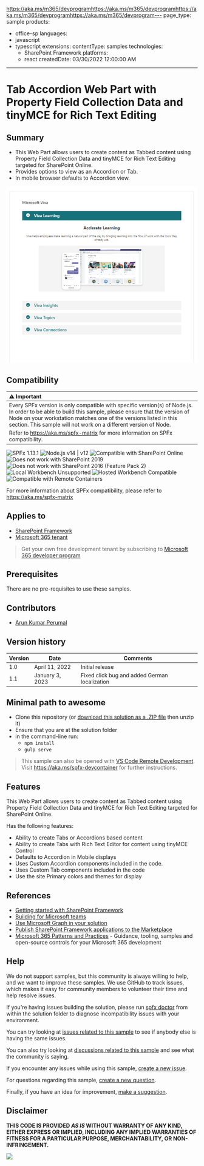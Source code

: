 https://aka.ms/m365/devprogramhttps://aka.ms/m365/devprogramhttps://aka.ms/m365/devprogramhttps://aka.ms/m365/devprogram---
page_type: sample
products:
- office-sp
languages:
- javascript
- typescript
extensions:
  contentType: samples
  technologies:
  - SharePoint Framework
  platforms:
  - react
  createdDate: 03/30/2022 12:00:00 AM
---
# Tab Accordion Web Part with Property Field Collection Data and tinyMCE for Rich Text Editing

## Summary

- This Web Part allows users to create content as Tabbed content using Property Field Collection Data and tinyMCE for Rich Text Editing targeted for SharePoint Online.
- Provides options to view as an Accordion or Tab.
- In mobile browser defaults to Accordion view.

![Web part preview](assets/TabAccordionWebpart.PNG)

## Compatibility

| :warning: Important          |
|:---------------------------|
| Every SPFx version is only compatible with specific version(s) of Node.js. In order to be able to build this sample, please ensure that the version of Node on your workstation matches one of the versions listed in this section. This sample will not work on a different version of Node.|
|Refer to <https://aka.ms/spfx-matrix> for more information on SPFx compatibility.   |

![SPFx 1.13.1](https://img.shields.io/badge/SPFx-1.13.1-green.svg)
![Node.js v14 | v12](https://img.shields.io/badge/Node.js-v14%20%7C%20v12-green.svg)
![Compatible with SharePoint Online](https://img.shields.io/badge/SharePoint%20Online-Compatible-green.svg)
![Does not work with SharePoint 2019](https://img.shields.io/badge/SharePoint%20Server%202019-Incompatible-red.svg "SharePoint Server 2019 requires SPFx 1.4.1 or lower")
![Does not work with SharePoint 2016 (Feature Pack 2)](https://img.shields.io/badge/SharePoint%20Server%202016%20(Feature%20Pack%202)-Incompatible-red.svg "SharePoint Server 2016 Feature Pack 2 requires SPFx 1.1")
![Local Workbench Unsupported](https://img.shields.io/badge/Local%20Workbench-Unsupported-red.svg "Local workbench is no longer available as of SPFx 1.13 and above")
![Hosted Workbench Compatible](https://img.shields.io/badge/Hosted%20Workbench-Compatible-green.svg)
![Compatible with Remote Containers](https://img.shields.io/badge/Remote%20Containers-Compatible-green.svg)

For more information about SPFx compatibility, please refer to <https://aka.ms/spfx-matrix>

## Applies to

- [SharePoint Framework](https://learn.microsoft.com/sharepoint/dev/spfx/sharepoint-framework-overview)
- [Microsoft 365 tenant](https://learn.microsoft.com/sharepoint/dev/spfx/set-up-your-development-environment)

> Get your own free development tenant by subscribing to [Microsoft 365 developer program](https://aka.ms/m365/devprogram)

## Prerequisites

There are no pre-requisites to use these samples.

## Contributors

- [Arun Kumar Perumal](https://github.com/arunkumarperumal)

## Version history

Version|Date|Comments
-------|----|--------
1.0|April 11, 2022|Initial release
1.1|January 3, 2023|Fixed click bug and added German localization


## Minimal path to awesome

- Clone this repository (or [download this solution as a .ZIP file](https://pnp.github.io/download-partial/?url=https://github.com/pnp/sp-dev-fx-webparts/tree/main/samples/react-accordion-with-richtext) then unzip it)
- Ensure that you are at the solution folder
- in the command-line run:
  - `npm install`
  - `gulp serve`

> This sample can also be opened with [VS Code Remote Development](https://code.visualstudio.com/docs/remote/remote-overview). Visit <https://aka.ms/spfx-devcontainer> for further instructions.

## Features

This Web Part allows users to create content as Tabbed content using Property Field Collection Data  and tinyMCE for Rich Text Editing targeted for SharePoint Online.

Has the following features:

- Ability to create Tabs or Accordions based content
- Ability to create Tabs with Rich Text Editor for content using tinyMCE Control 
- Defaults to Accordion in Mobile displays
- Uses Custom Accordion components included in the code.
- Uses Custom Tab components included in the code
- Use the site Primary colors and themes for display 


## References

- [Getting started with SharePoint Framework](https://learn.microsoft.com/sharepoint/dev/spfx/set-up-your-developer-tenant)
- [Building for Microsoft teams](https://learn.microsoft.com/sharepoint/dev/spfx/build-for-teams-overview)
- [Use Microsoft Graph in your solution](https://learn.microsoft.com/sharepoint/dev/spfx/web-parts/get-started/using-microsoft-graph-apis)
- [Publish SharePoint Framework applications to the Marketplace](https://learn.microsoft.com/sharepoint/dev/spfx/publish-to-marketplace-overview)
- [Microsoft 365 Patterns and Practices](https://aka.ms/m365pnp) - Guidance, tooling, samples and open-source controls for your Microsoft 365 development

## Help

We do not support samples, but this community is always willing to help, and we want to improve these samples. We use GitHub to track issues, which makes it easy for  community members to volunteer their time and help resolve issues.

If you're having issues building the solution, please run [spfx doctor](https://pnp.github.io/cli-microsoft365/cmd/spfx/spfx-doctor/) from within the solution folder to diagnose incompatibility issues with your environment.

You can try looking at [issues related to this sample](https://github.com/pnp/sp-dev-fx-webparts/issues?q=label%3A%22sample%3A%20react-accordion-with-richtext%22) to see if anybody else is having the same issues.

You can also try looking at [discussions related to this sample](https://github.com/pnp/sp-dev-fx-webparts/discussions?discussions_q=react-accordion-with-richtext) and see what the community is saying.

If you encounter any issues while using this sample, [create a new issue](https://github.com/pnp/sp-dev-fx-webparts/issues/new?assignees=&labels=Needs%3A+Triage+%3Amag%3A%2Ctype%3Abug-suspected%2Csample%3A%20react-accordion-with-richtext&template=bug-report.yml&sample=react-accordion-with-richtext&authors=@arunkumarperumal&title=react-accordion-with-richtext%20-%20).

For questions regarding this sample, [create a new question](https://github.com/pnp/sp-dev-fx-webparts/issues/new?assignees=&labels=Needs%3A+Triage+%3Amag%3A%2Ctype%3Aquestion%2Csample%3A%20react-accordion-with-richtext&template=question.yml&sample=react-accordion-with-richtext&authors=@arunkumarperumal&title=react-accordion-with-richtext%20-%20).

Finally, if you have an idea for improvement, [make a suggestion](https://github.com/pnp/sp-dev-fx-webparts/issues/new?assignees=&labels=Needs%3A+Triage+%3Amag%3A%2Ctype%3Aenhancement%2Csample%3A%20react-accordion-with-richtext&template=suggestion.yml&sample=react-accordion-with-richtext&authors=@arunkumarperumal&title=react-accordion-with-richtext%20-%20).

## Disclaimer

**THIS CODE IS PROVIDED *AS IS* WITHOUT WARRANTY OF ANY KIND, EITHER EXPRESS OR IMPLIED, INCLUDING ANY IMPLIED WARRANTIES OF FITNESS FOR A PARTICULAR PURPOSE, MERCHANTABILITY, OR NON-INFRINGEMENT.**

<img src="https://m365-visitor-stats.azurewebsites.net/sp-dev-fx-webparts/samples/react-accordion-with-richtext" />
